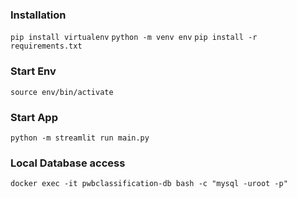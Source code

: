 ### Installation
`pip install virtualenv`
`python -m venv env`
`pip install -r requirements.txt`

### Start Env
`source env/bin/activate`

### Start App
`python -m streamlit run main.py`


### Local Database access
`docker exec -it pwbclassification-db bash -c "mysql -uroot -p"`